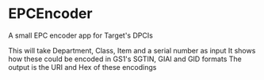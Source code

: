 # EPCEncoder
A small EPC encoder app for Target's DPCIs

This will take Department, Class, Item and a serial number as input
It shows how these could be encoded in GS1's SGTIN, GIAI and GID formats
The output is the URI and Hex of these encodings
